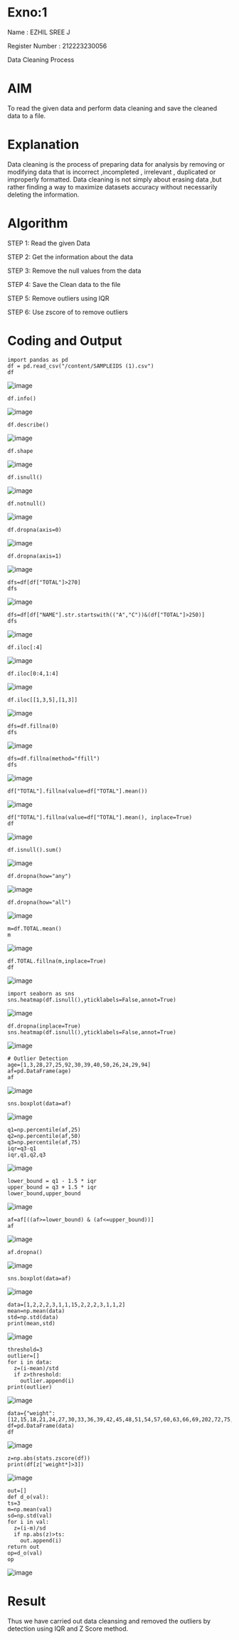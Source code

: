 # Exno:1
Name : EZHIL SREE  J

Register Number : 212223230056

Data Cleaning Process

# AIM
To read the given data and perform data cleaning and save the cleaned data to a file.

# Explanation
Data cleaning is the process of preparing data for analysis by removing or modifying data that is incorrect ,incompleted , irrelevant , duplicated or improperly formatted. Data cleaning is not simply about erasing data ,but rather finding a way to maximize datasets accuracy without necessarily deleting the information.

# Algorithm
STEP 1: Read the given Data

STEP 2: Get the information about the data

STEP 3: Remove the null values from the data

STEP 4: Save the Clean data to the file

STEP 5: Remove outliers using IQR

STEP 6: Use zscore of to remove outliers

# Coding and Output
```
import pandas as pd
df = pd.read_csv("/content/SAMPLEIDS (1).csv")
df
```
![image](https://github.com/user-attachments/assets/51339704-03d2-46c4-951e-5da234e027e6)
```
df.info()
```
![image](https://github.com/user-attachments/assets/c6a5bc5f-3f78-4f23-b792-3aec96c70a36)
```
df.describe()
```
![image](https://github.com/user-attachments/assets/cf0f86a5-a436-47c4-8bc1-f97e4b7d6ddc)
```
df.shape
```
![image](https://github.com/user-attachments/assets/98305c9b-8d62-4334-92e7-f0d90bec14af)
```
df.isnull()
```
![image](https://github.com/user-attachments/assets/771380fd-b9eb-4333-a10b-a1977056c261)
```
df.notnull()
```
![image](https://github.com/user-attachments/assets/4f5bd51a-31de-45d6-944f-8e3f415e9cfc)
```
df.dropna(axis=0)
```
![image](https://github.com/user-attachments/assets/73234c41-415a-4ba6-b910-cf0f0ff06478)
```
df.dropna(axis=1)
```
![image](https://github.com/user-attachments/assets/3fcb4f87-0a75-4188-a130-a112ef15b812)
```
dfs=df[df["TOTAL"]>270]
dfs
```
![image](https://github.com/user-attachments/assets/a945a282-b5b2-42e0-9e38-19b4d17ecff2)
```
dfs=df[df["NAME"].str.startswith(("A","C"))&(df["TOTAL"]>250)]
dfs
```
![image](https://github.com/user-attachments/assets/a1e055c2-84d8-4839-afe5-cc56d6262598)
```
df.iloc[:4]
```
![image](https://github.com/user-attachments/assets/99db946d-2dd1-4992-9645-8aedc8976f61)
```
df.iloc[0:4,1:4]
```
![image](https://github.com/user-attachments/assets/f095507c-7951-4455-be66-9b4014069e21)
```
df.iloc[[1,3,5],[1,3]]
```
![image](https://github.com/user-attachments/assets/5dfccb61-af66-47f6-8d66-60a416671a62)
```
dfs=df.fillna(0)
dfs
```
![image](https://github.com/user-attachments/assets/c34470ea-48b9-4afb-9483-5ec3ae19eaa3)
```
dfs=df.fillna(method="ffill")
dfs
```
![image](https://github.com/user-attachments/assets/9df2e0d0-79a4-4e03-a118-05664649a193)
```
df["TOTAL"].fillna(value=df["TOTAL"].mean())
```
![image](https://github.com/user-attachments/assets/26abdece-becb-4292-905a-ead79de309cf)
```
df["TOTAL"].fillna(value=df["TOTAL"].mean(), inplace=True)
df
```
![image](https://github.com/user-attachments/assets/2b561a0e-17ac-4d37-8938-d182acc21485)
```
df.isnull().sum()
```
![image](https://github.com/user-attachments/assets/0053c352-60f1-4976-b7f0-c764262c90a3)
```
df.dropna(how="any")
```
![image](https://github.com/user-attachments/assets/9b1f7e70-c7c0-49b0-aa98-95fa6204865c)
```
df.dropna(how="all")
```
![image](https://github.com/user-attachments/assets/4ba1ab9d-b29f-446f-8c88-50df31a28dfe)
```
m=df.TOTAL.mean()
m
```
![image](https://github.com/user-attachments/assets/ce3bc547-4125-4d7f-a46b-292872706dd5)
```
df.TOTAL.fillna(m,inplace=True)
df
```
![image](https://github.com/user-attachments/assets/4224f155-7c1c-4abe-9b30-a804634eabce)
```
import seaborn as sns
sns.heatmap(df.isnull(),yticklabels=False,annot=True)
```
![image](https://github.com/user-attachments/assets/9cb9944d-703b-4173-af01-23a666903d90)

```
df.dropna(inplace=True)
sns.heatmap(df.isnull(),yticklabels=False,annot=True)
```
![image](https://github.com/user-attachments/assets/08c82150-0518-4fbc-a766-479038f1cc49)
```
# Outlier Detection
age=[1,3,28,27,25,92,30,39,40,50,26,24,29,94]
af=pd.DataFrame(age)
af
```
![image](https://github.com/user-attachments/assets/7be44148-a45d-48b4-9578-336b423912ed)
```
sns.boxplot(data=af)
```
![image](https://github.com/user-attachments/assets/e4e5ae3c-0930-46b0-954b-27f373226c99)
```
q1=np.percentile(af,25)
q2=np.percentile(af,50)
q3=np.percentile(af,75)
iqr=q3-q1
iqr,q1,q2,q3
```
![image](https://github.com/user-attachments/assets/cd53b544-76d5-45ca-b6fa-eb3a8cd11842)
```
lower_bound = q1 - 1.5 * iqr
upper_bound = q3 + 1.5 * iqr
lower_bound,upper_bound
```
![image](https://github.com/user-attachments/assets/e866bfd8-629a-44f9-8cc6-c9ed430adb84)
```
af=af[((af>=lower_bound) & (af<=upper_bound))]
af
```
![image](https://github.com/user-attachments/assets/eff00459-0333-4017-97cb-f9dc1a97a690)
```
af.dropna()
```
![image](https://github.com/user-attachments/assets/f97448e5-5e27-4805-81e8-a8df63f2a018)
```
sns.boxplot(data=af)
```
![image](https://github.com/user-attachments/assets/f36bb5c7-fe54-4c82-898f-10d5d6cb88ac)
```
data=[1,2,2,2,3,1,1,15,2,2,2,3,1,1,2]
mean=np.mean(data)
std=np.std(data)
print(mean,std)
```
![image](https://github.com/user-attachments/assets/e79818d0-5af2-4d70-8fdd-9d62cb8ff5a8)
```
threshold=3
outlier=[]
for i in data:
  z=(i-mean)/std
  if z>threshold:
    outlier.append(i)
print(outlier)
```
![image](https://github.com/user-attachments/assets/261091ea-9deb-4f24-8c2b-7085efc014a3)
```
data={"weight":[12,15,18,21,24,27,30,33,36,39,42,45,48,51,54,57,60,63,66,69,202,72,75,78,81,84,232,87,90,93,96,99,258]}
df=pd.DataFrame(data)
df
```
![image](https://github.com/user-attachments/assets/c81cf10c-ad91-4ded-8fe5-a0f7b9ee528e)
```
z=np.abs(stats.zscore(df)) 
print(df[z['weight*]>3])
```
![image](https://github.com/user-attachments/assets/67e64dc7-b570-4fe8-8cd5-3dad8a50502c)
```
out=[] 
def d_o(val): 
ts=3 
m=np.mean(val) 
sd=np.std(val) 
for i in val: 
  z=(i-m)/sd 
  if np.abs(z)>ts:
    out.append(i) 
return out
op=d_o(val)
op
```
![image](https://github.com/user-attachments/assets/e01c3bad-8979-4090-a528-a1cf41a6eb2f)


# Result
      
Thus we have carried out data cleansing and removed the outliers by detection using IQR and Z Score method.
